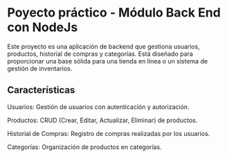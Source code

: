 # Poyecto práctico - Módulo Back End con NodeJs

Este proyecto es una aplicación de backend que gestiona usuarios, productos, historial de compras y categorías. Está diseñado para proporcionar una base sólida para una tienda en línea o un sistema de gestión de inventarios.

## Características
Usuarios: Gestión de usuarios con autenticación y autorización.

Productos: CRUD (Crear, Editar, Actualizar, Eliminar) de productos.

Historial de Compras: Registro de compras realizadas por los usuarios.

Categorías: Organización de productos en categorías.
